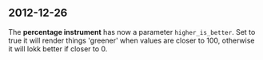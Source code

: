 ## 2012-12-26

The **percentage instrument** has now a parameter `higher_is_better`. Set to true it will render things 'greener' when values are closer to 100, otherwise it will lokk better if closer to 0.



